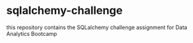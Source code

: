 # sqlalchemy-challenge
this repository contains the SQLalchemy challenge assignment for Data Analytics Bootcamp 
